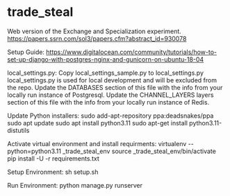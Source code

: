 # trade_steal
Web version of the Exchange and Specialization experiment.  https://papers.ssrn.com/sol3/papers.cfm?abstract_id=930078

Setup Guide:
https://www.digitalocean.com/community/tutorials/how-to-set-up-django-with-postgres-nginx-and-gunicorn-on-ubuntu-18-04

local_settings.py:
    Copy local_settings_sample.py to local_settings.py
    local_settings.py is used for local development and will be excluded from the repo.
    Update the DATABASES section of this file with the info from your locally run instance of Postgresql.
    Update the CHANNEL_LAYERS layers section of this file with the info from your locally run instance of Redis. 

Update Python installers:
	sudo add-apt-repository ppa:deadsnakes/ppa
	sudo apt update 
	sudo apt install python3.11
	sudo apt-get install python3.11-distutils

Activate virtual environment and install requirments:
    virtualenv --python=python3.11 _trade_steal_env
    source _trade_steal_env/bin/activate
    pip install -U -r requirements.txt

Setup Environment:
sh setup.sh

Run Environment:
python manage.py runserver
